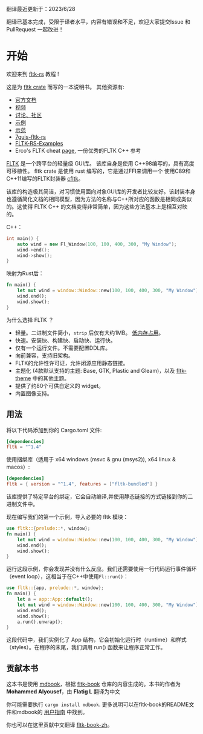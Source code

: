 翻译最近更新于：2023/6/28

翻译已基本完成，受限于译者水平，内容有错误和不足，欢迎大家提交Issue 和 PullRequest 一起改进！

# 开始

欢迎来到 [fltk-rs](https://github.com/fltk-rs/fltk-rs) 教程 !

这是为 [fltk crate](https://crates.io/crates/fltk) 而写的一本说明书。 其他资源有:
- [官方文档](https://docs.rs/fltk)
- [视频](https://github.com/fltk-rs/fltk-rs#tutorials)
- [讨论、社区](https://github.com/fltk-rs/fltk-rs/discussions)
- [示例](https://github.com/fltk-rs/fltk-rs/tree/master/fltk/examples)
- [示范](https://github.com/fltk-rs/demos)
- [7guis-fltk-rs](https://github.com/tdryer/7guis-fltk-rs)
- [FLTK-RS-Examples](https://github.com/wyhinton/FLTK-RS-Examples)
- Erco's FLTK cheat [page](http://seriss.com/people/erco/fltk/), 一份优秀的FLTK C++ 参考 

[FLTK](https://github.com/fltk/fltk) 是一个跨平台的轻量级 GUI库。
该库自身是使用 C++98编写的，具有高度可移植性。 fltk crate 是使用 rust 编写的，它是通过FFI来调用一个 使用C89和C++11编写的FLTK封装器 [cfltk](https://github.com/MoAlyousef/cfltk)。

该库的构造极其简洁，对习惯使用面向对象GUI库的开发者比较友好。该封装本身也遵循简化文档的相同模型，因为方法的名称与C++所对应的函数是相同或类似的。这使得 FLTK C++ 的文档变得非常简单，因为这些方法基本上是相互对映的。

C++：

```c++
int main() {
    auto wind = new Fl_Window(100, 100, 400, 300, "My Window");
    wind->end();
    wind->show();
}
```
映射为Rust后：
```rust
fn main() {
    let mut wind = window::Window::new(100, 100, 400, 300, "My Window");
    wind.end();
    wind.show();
}
```

为什么选择 FLTK ？
- 轻量。二进制文件简小，`strip` 后仅有大约1MB。 [低内存占用](https://szibele.com/memory-footprint-of-gui-toolkits/)。
- 快速。安装快、构建快、启动快、运行快。
- 仅有一个运行文件。不需要配置DDL库。
- 向前兼容，支持旧架构。
- FLTK的允许性许可证，允许闭源应用静态链接。
- 主题化 (4款默认支持的主题: Base, GTK, Plastic and Gleam)，以及 [fltk-theme](https://crates.io/crates/fltk-theme) 中的其他主题。
- 提供了约80个可供自定义的 widget。
- 内置图像支持。

## 用法

将以下代码添加到你的 Cargo.toml 文件:
```toml
[dependencies]
fltk = "^1.4"
```

使用捆绑库（适用于 x64 windows (msvc & gnu (msys2)), x64 linux & macos）:
```toml
[dependencies]
fltk = { version = "^1.4", features = ["fltk-bundled"] }
```

该库提供了特定平台的绑定，它会自动编译,并使用静态链接的方式链接到你的二进制文件中。

现在编写我们的第一个示例，导入必要的 fltk 模块：

```rust
use fltk::{prelude::*, window};
fn main() {
    let mut wind = window::Window::new(100, 100, 400, 300, "My Window");
    wind.end();
    wind.show();
}
```

运行这段示例，你会发现并没有什么反应。我们还需要使用一行代码运行事件循环（event loop），这相当于在C++中使用`Fl::run()`：
```rust
use fltk::{app, prelude::*, window};
fn main() {
    let a = app::App::default();
    let mut wind = window::Window::new(100, 100, 400, 300, "My Window");
    wind.end();
    wind.show();
    a.run().unwrap();
}
```
这段代码中，我们实例化了 App 结构，它会初始化运行时（runtime）和样式（styles）。在程序的末尾，我们调用 run() 函数来让程序正常工作。

## 贡献本书
这本书是使用 [mdbook](https://github.com/rust-lang/mdBook)，根据 [fltk-book](https://github.com/fltk-rs/fltk-book) 仓库的内容生成的。本书的作者为 **Mohammed Alyousef**，由 **Flatig L** 翻译为中文

你可能需要执行 `cargo install mdbook`. 更多说明可以在fltk-book的README文件和mdbook的 [用户指南](https://rust-lang.github.io/mdBook/) 中找到。

你也可以在这里贡献中文翻译 [fltk-book-zh](https://github.com/Flatigers/fltk-book-zh)。
